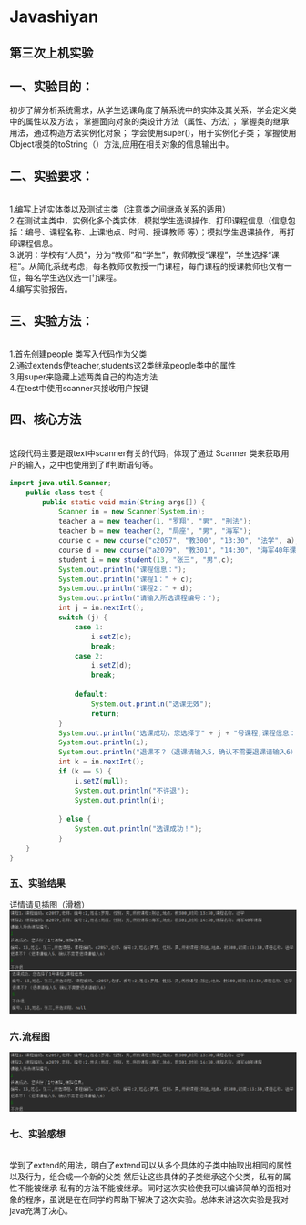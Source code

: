 # Javashiyan

## 第三次上机实验
## 一、实验目的：
初步了解分析系统需求，从学生选课角度了解系统中的实体及其关系，学会定义类中的属性以及方法；
掌握面向对象的类设计方法（属性、方法）；
掌握类的继承用法，通过构造方法实例化对象；
学会使用super()，用于实例化子类；
掌握使用Object根类的toString（）方法,应用在相关对象的信息输出中。

## 二、实验要求：
<br>1.编写上述实体类以及测试主类（注意类之间继承关系的适用）
<br>2.在测试主类中，实例化多个类实体，模拟学生选课操作、打印课程信息（信息包括：编号、课程名称、上课地点、时间、授课教师 等）；模拟学生退课操作，再打印课程信息。
<br>3.说明：学校有“人员”，分为“教师”和“学生”，教师教授“课程”，学生选择“课程”。从简化系统考虑，每名教师仅教授一门课程，每门课程的授课教师也仅有一位，每名学生选仅选一门课程。
<br>4.编写实验报告。

## 三、实验方法：
<br>1.首先创建people 类写入代码作为父类
<br>2.通过extends使teacher,students这2类继承people类中的属性
<br>3.用super来隐藏上述两类自己的构造方法
<br>4.在test中使用scanner来接收用户按键

## 四、核心方法
<br>这段代码主要是跟text中scanner有关的代码，体现了通过 Scanner 类来获取用户的输入，之中也使用到了if判断语句等。
```java
import java.util.Scanner;
    public class test {
        public static void main(String args[]) {
            Scanner in = new Scanner(System.in);
            teacher a = new teacher(1, "罗翔", "男", "刑法");
            teacher b = new teacher(2, "局座", "男", "海军");
            course c = new course("c2057", "教300", "13:30", "法学", a);
            course d = new course("a2079", "教301", "14:30", "海军40年课程", b);
            student i = new student(13, "张三", "男",c);
            System.out.println("课程信息：");
            System.out.println("课程1：" + c);
            System.out.println("课程2：" + d);
            System.out.println("请输入所选课程编号：");
            int j = in.nextInt();
            switch (j) {
                case 1:
                    i.setZ(c);
                    break;
                case 2:
                    i.setZ(d);
                    break;

                default:
                    System.out.println("选课无效");
                    return;
            }
            System.out.println("选课成功，您选择了" + j + "号课程,课程信息：");
            System.out.println(i);
            System.out.println("退课不？（退课请输入5，确认不需要退课请输入6）");
            int k = in.nextInt();
            if (k == 5) {
                i.setZ(null);
                System.out.println("不许退");
                System.out.println(i);

            } else {
                System.out.println("选课成功！");
            }
    }
}
```

### 五、实验结果
详情请见插图（滑稽）
![2.png](https://github.com/Alpaca514/Javashiyan/blob/main/2.png)
![3.png](https://github.com/Alpaca514/Javashiyan/blob/main/3.png)

### 六.流程图
![流程图.png](https://github.com/Alpaca514/Javashiyan/blob/main/2.png)

### 七、实验感想
<br>学到了extend的用法，明白了extend可以从多个具体的子类中抽取出相同的属性以及行为，组合成一个新的父类 然后让这些具体的子类继承这个父类，私有的属性不能被继承
私有的方法不能被继承。同时这次实验使我可以编译简单的面相对象的程序，虽说是在在同学的帮助下解决了这次实验。总体来讲这次实验是我对java充满了决心。

